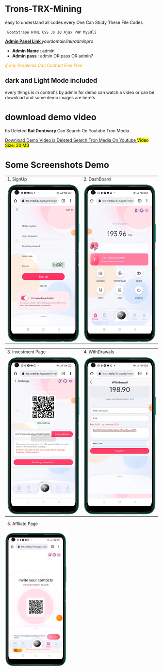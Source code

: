 # Trons-TRX-Mining
easy to understand all codes every One Can Study These File Codes

<code> BootStrape HTML CSS Js JQ Ajax PHP MySQli </code>

<b> <u> Admin Panel Link </u> </b>
<i> yourdomainlink/adminpro </i>
<ul>
<li><b> Admin Name </b>: admin </li>
<li><b> Admin pass </b>: admin OR pass OR admin7 </li>
</ul>
<i> <p style="color:orange;"> if any Problems Can Contact Feel Free </p> </i>

## dark and Light Mode included
every things is in control's by admin
for demo can watch a video or can be download
and some demo images are here's

# download demo video
<p> Its Deleted <b> But Dontwory </b> Can Search On Youtube Tron Media </p>

<a target="_blank" href="#"> Download Demo Video is Deleted Search Tron Media On Youtube </a>
<mark> Video Size: 20 MB </mark>

# Some Screenshots Demo




<table style='border:none;width:100%'>
  <td style='width:50%;'>
    1. SignUp
   <img style='width:100%;' src='demo 1.png'>
  </td>
  <td style='width:50%;'>
    2. DashBoard
   <img style='width:100%;' src='demo 2.png'>
  </td>
</table>

<table style='border:none;width:100%'>
  <td style='width:50%;'>
    3. Investment Page
   <img style='width:100%;' src='demo 3.png'>
  </td>
  <td style='width:50%;'>
    4. WithDrawals
   <img style='width:100%;' src='demo 4.png'>
  </td>
</table>

5. Affliate Page
<img style='width:40%;' src='demo 5.png'>
